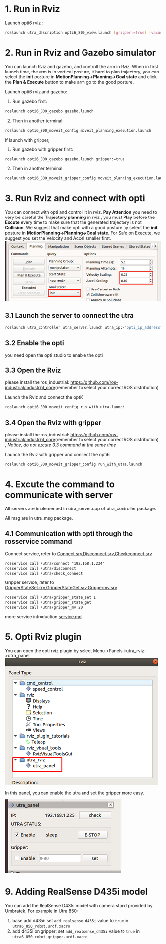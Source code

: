 
# 1. Run in Rviz

Launch opti6 rviz :
```bash
roslaunch utra_description opti6_800_view.launch [gripper:=true] [vacuum_gripper:=true]
```

# 2. Run in Rviz  and Gazebo simulator
You can launch Rviz and gazebo, and controll the arm in Rviz. When in first launch time, the arm is in vertical posture, it hard to plan trajectory, you can select the **init** posture in **MotionPlanning->Planning->Goal state** and click the **Plan & Execute** button to make arm go to the good posture.

Launch opti6 rviz and gazebo:
1. Run gazebo first:
```bash
roslaunch opti6_800_gazebo gazebo.launch
```
2. Then in another terminal:
```bash
roslaunch opti6_800_moveit_config moveit_planning_execution.launch
```

If launch with gripper,
1. Run gazebo with gripper first:
```bash
roslaunch opti6_800_gazebo gazebo.launch gripper:=true
```
2. Then in another terminal:
```bash
roslaunch opti6_800_moveit_gripper_config moveit_planning_execution.launch
```

# 3. Run Rviz and connect with opti
You can connect with opti and controll it in rviz.
**Pay Attention** you need to very be careful the **Trajectory planning** in rviz , you must **Play** before the **Excute** every time to make sure that the generated trajectory is not **Collision**. We suggest that make opti with a good posture by select the **init** posture in **MotionPlanning->Planning->Goal state**. For Safe on Execute, we suggest you set the Velocity and Accel smaller first.
![init](./doc/init.png)  

## 3.1 Launch the server to connect the utra

```bash
roslaunch utra_controller utra_server.launch utra_ip:="opti_ip_address"   //opti_ip_address like 192.168.1.234
```
## 3.2 Enable the opti

you need open the opti studio to enable the opti 

## 3.3 Open the Rviz

please install the ros_industrial: <https://github.com/ros-industrial/industrial_core>(remember to select your correct ROS distribution) 

Launch the Rviz and connect the opti6
```bash
roslaunch opti6_800_moveit_config run_with_utra.launch 
```

## 3.4 Open the Rviz with gripper

please install the ros_industrial: <https://github.com/ros-industrial/industrial_core>(remember to select your correct ROS distribution) , *Notice, do not excute 3.3 command at the same time*

Launch the Rviz with gripper and connect the opti6
```bash
roslaunch opti6_800_moveit_gripper_config run_with_utra.launch 
```


# 4. Excute the command to communicate with server 
All servers are implemented in utra_server.cpp of utra_controller package.

All msg are in utra_msg package.

## 4.1 Communication with opti through the rosservice command


Connect service, refer to [Connect.srv](/utra_msg/srv/Connect.srv),[Disconnect.srv](/utra_msg/srv/Disconnect.srv),[Checkconnect.srv](/utra_msg/srv/Checkconnect.srv)

```
rosservice call /utra/connect "192.168.1.234" 
rosservice call /utra/disconnect 
rosservice call /utra/check_connect 
```

Gripper service, refer to [GripperStateSet.srv](/utra_msg/srv/GripperStateSet.srv),[GripperStateGet.srv](/utra_msg/srv/GripperStateGet.srv),[Grippermv.srv](/utra_msg/srv/Grippermv.srv)

```
rosservice call /utra/gripper_state_set 1  
rosservice call /utra/gripper_state_get 
rosservice call /utra/gripper_mv 20
```
more service introduction [service.md](/utra_controller/readme.md)

# 5. Opti Rviz plugin

You can open the opti rviz plugin by select Menu->Panels->utra_rviz->utra_panel
![RVIZ1](./doc/rviz1.png)  

In this panel, you can enable the utra and set the gripper more easy.

![RVIZ2](./doc/rviz2.png)  

# 9. Adding RealSense D435i model

You can add the RealSense D435i model with camera stand provided by Umbratek.
For example in Utra 850:
1. base add d435i: set `add_realsense_d435i` value to `true` in  `utra6_850_robot.urdf.xacro`
2. add d435i on gripper: set `add_realsense_d435i` value to `true` in  `utra6_850_robot_gripper.urdf.xacro`
